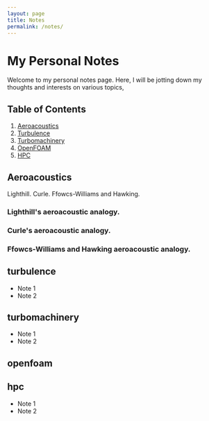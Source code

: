 ```yaml
---
layout: page
title: Notes
permalink: /notes/
---
```


<script src="https://polyfill.io/v3/polyfill.min.js?features=es6"></script>
<script id="MathJax-script" async src="https://cdn.jsdelivr.net/npm/mathjax@3/es5/tex-mml-chtml.js"></script>

# My Personal Notes

Welcome to my personal notes page. Here, I will be jotting down my thoughts and interests on various topics,

## Table of Contents
1. [Aeroacoustics](#aeroacoustics)
2. [Turbulence](#turbulence)
3. [Turbomachinery](#turbomachinery)
4. [OpenFOAM](#openfoam)
5. [HPC](#hpc)

## Aeroacoustics
Lighthill. Curle. Ffowcs-Williams and Hawking.

### Lighthill's aeroacoustic analogy.

### Curle's aeroacoustic analogy.

### Ffowcs-Williams and Hawking aeroacoustic analogy.

## turbulence
- Note 1
- Note 2

## turbomachinery
- Note 1
- Note 2

## openfoam

## hpc
- Note 1
- Note 2